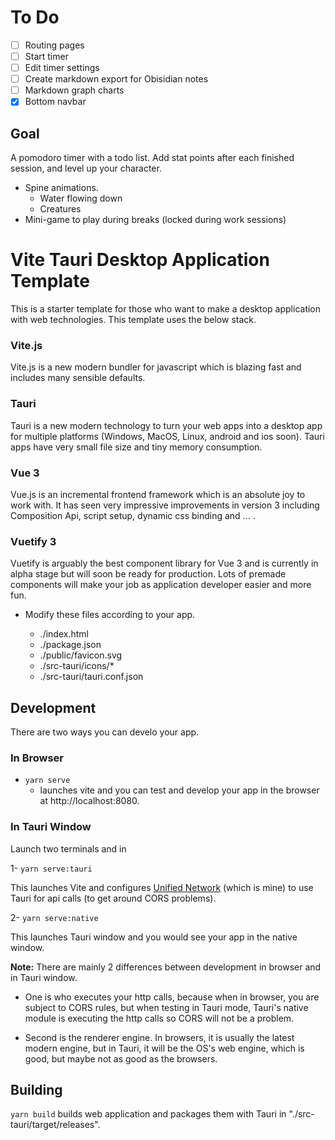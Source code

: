 # To Do
- [ ] Routing pages
- [ ] Start timer
- [ ] Edit timer settings
- [ ] Create markdown export for Obisidian notes
- [ ] Markdown graph charts 
- [x] Bottom navbar

## Goal
A pomodoro timer with a todo list. 
Add stat points after each finished session, and level up your character.
- Spine animations. 
  - Water flowing down
  - Creatures
- Mini-game to play during breaks (locked during work sessions)
  



# Vite Tauri Desktop Application Template

This is a starter template for those who want to make a desktop application with web technologies. This template uses the below stack.

### Vite.js
Vite.js is a new modern bundler for javascript which is blazing fast and includes many sensible defaults.

### Tauri
Tauri is a new modern technology to turn your web apps into a desktop app for multiple platforms (Windows, MacOS, Linux, android and ios soon). Tauri apps have very small file size and tiny memory consumption.

### Vue 3
Vue.js is an incremental frontend framework which is an absolute joy to work with. It has seen very impressive improvements in version 3 including Composition Api, script setup, dynamic css binding and ... .

### Vuetify 3
Vuetify is arguably the best component library for Vue 3 and is currently in alpha stage but will soon be ready for production. Lots of premade components will make your job as application developer easier and more fun.


- Modify these files according to your app.

  - ./index.html
  - ./package.json
  - ./public/favicon.svg
  - ./src-tauri/icons/*
  - ./src-tauri/tauri.conf.json

## Development

There are two ways you can develo your app.

### In Browser
- `yarn serve`
  - launches vite and you can test and develop your app in the browser at http://localhost:8080.

### In Tauri Window

Launch two terminals and in

1- `yarn serve:tauri`

This launches Vite and configures [Unified Network](https://github.com/yooneskh/unified-network) (which is mine) to use Tauri for api calls (to get around CORS problems).

2- `yarn serve:native`

This launches Tauri window and you would see your app in the native window.

**Note:** There are mainly 2 differences between development in browser and in Tauri window.

- One is who executes your http calls, because when in browser, you are subject to CORS rules, but when testing in Tauri mode, Tauri's native module is executing the http calls so CORS will not be a problem.

- Second is the renderer engine. In browsers, it is usually the latest modern engine, but in Tauri, it will be the OS's web engine, which is good, but maybe not as good as the browsers.

## Building

`yarn build` builds web application and packages them with Tauri in "./src-tauri/target/releases".


